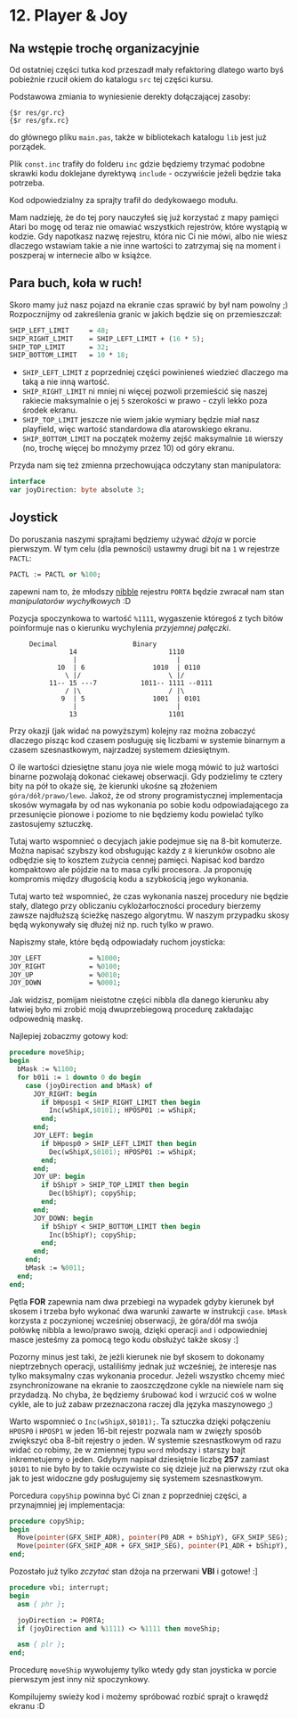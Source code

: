 # 12. Player & Joy

## Na wstępie trochę organizacyjnie

Od ostatniej części tutka kod przeszadł mały refaktoring dlatego warto byś pobieżnie rzucił okiem do katalogu `src` tej części kursu.

Podstawowa zmiania to wyniesienie derekty dołączającej zasoby:

```
{$r res/gr.rc}
{$r res/gfx.rc}
```

do głównego pliku `main.pas`, także w bibliotekach katalogu `lib` jest już porządek.

Plik `const.inc` trafiły do folderu `inc` gdzie będziemy trzymać podobne skrawki kodu doklejane dyrektywą `include` - oczywiście jeżeli będzie taka potrzeba.

Kod odpowiedzialny za sprajty trafił do dedykowaego modułu.

Mam nadzieję, że do tej pory nauczyłeś się już korzystać z mapy pamięci Atari bo mogę od teraz nie omawiać wszystkich rejestrów, które wystąpią w kodzie. Gdy napotkasz nazwę rejestru, która nic Ci nie mówi, albo nie wiesz dlaczego wstawiam takie a nie inne wartości to zatrzymaj się na moment i poszperaj w internecie albo w książce.

## Para buch, koła w ruch!

Skoro mamy już nasz pojazd na ekranie czas sprawić by był nam powolny ;) Rozpocznijmy od zakreślenia granic w jakich będzie się on przemieszczał:

```pascal
SHIP_LEFT_LIMIT     = 48;
SHIP_RIGHT_LIMIT    = SHIP_LEFT_LIMIT + (16 * 5);
SHIP_TOP_LIMIT      = 32;
SHIP_BOTTOM_LIMIT   = 10 * 18;
```

* `SHIP_LEFT_LIMIT` z poprzedniej części powinieneś wiedzieć dlaczego  ma taką a nie inną wartość.
* `SHIP_RIGHT_LIMIT` ni mniej ni więcej pozwoli przemieścić się naszej rakiecie maksymalnie o jej `5` szerokości w prawo - czyli lekko poza środek ekranu.
* `SHIP_TOP_LIMIT` jeszcze nie wiem jakie wymiary będzie miał nasz playfield, więc wartość standardowa dla atarowskiego ekranu.
* `SHIP_BOTTOM_LIMIT` na początek możemy zejść maksymalnie `18` wierszy (no, trochę więcej bo mnożymy przez 10) od góry ekranu.

Przyda nam się też zmienna przechowująca odczytany stan manipulatora:

```pascal
interface
var joyDirection: byte absolute 3;
```

## Joystick

Do poruszania naszymi sprajtami będziemy używać *dżoja* w porcie pierwszym. W tym celu (dla pewności) ustawmy drugi bit na `1` w rejestrze `PACTL`:

```pascal
PACTL := PACTL or %100;
```

zapewni nam to, że młodszy [nibble](https://pl.wikipedia.org/wiki/P%C3%B3%C5%82bajt) rejestru `PORTA` będzie zwracał nam stan *manipulatorów wychyłkowych* :D

Pozycja spoczynkowa to wartość `%1111`, wygaszenie któregoś z tych bitów poinformuje nas o kierunku wychylenia *przyjemnej pałęczki*.

```
     Decimal                   Binary
               14                       1110
                |                         |
            10  | 6                 1010  | 0110
              \ |/                      \ |/
          11-- 15 ---7           1011-- 1111 --0111
              / |\                      / |\
             9  | 5                 1001  | 0101
                |                         |
               13                       1101
```

Przy okazji (jak widać na powyższym) kolejny raz można zobaczyć dlaczego pisząc kod czasem posługuję się liczbami w systemie binarnym a czasem szesnastkowym, najrzadzej systemem dziesiętnym.

O ile wartości dziesiętne stanu joya nie wiele mogą mówić to już wartości binarne pozwolają dokonać ciekawej obserwacji. Gdy podzielimy te cztery bity na pół to okaże się, że kierunki ukośne są złożeniem `góra/dół/prawo/lewo`. Jakoż, że od strony programistycznej implementacja skosów wymagała by od nas wykonania po sobie kodu odpowiadającego za przesunięcie pionowe i poziome to nie będziemy kodu powielać tylko zastosujemy sztuczkę.

Tutaj warto wspomnieć o decyjach jakie podejmue się na 8-bit komuterze. Można napisać szybszy kod obsługując każdy z `8` kierunków osobno ale odbędzie się to kosztem zużycia cennej pamięci. Napisać kod bardzo kompaktowo ale pójdzie na to masa cylki procesora. Ja proponuję kompromis między długością kodu a szybkością jego wykonania.

Tutaj warto też wspomnieć, że czas wykonania naszej procedury nie będzie stały, dlatego przy obliczaniu cyklożarłoczności procedury bierzemy zawsze najdłuższą ścieżkę naszego algorytmu. W naszym przypadku skosy będą wykonywały się dłużej niż np. ruch tylko w prawo.

Napiszmy stałe, które będą odpowiadały ruchom joysticka:

```pascal
JOY_LEFT            = %1000;
JOY_RIGHT           = %0100;
JOY_UP              = %0010;
JOY_DOWN            = %0001;
```

Jak widzisz, pomijam nieistotne części nibbla dla danego kierunku aby łatwiej było mi zrobić moją dwuprzebiegową procedurę zakładając odpowednią maskę.

Najlepiej zobaczmy gotowy kod:

```pascal
procedure moveShip;
begin
  bMask := %1100;
  for b01i := 1 downto 0 do begin
    case (joyDirection and bMask) of
      JOY_RIGHT: begin
        if bHposp1 < SHIP_RIGHT_LIMIT then begin
          Inc(wShipX,$0101); HPOSP01 := wShipX;
        end;
      end;
      JOY_LEFT: begin
        if bHposp0 > SHIP_LEFT_LIMIT then begin
          Dec(wShipX,$0101); HPOSP01 := wShipX;
        end;
      end;
      JOY_UP: begin
        if bShipY > SHIP_TOP_LIMIT then begin
          Dec(bShipY); copyShip;
        end;
      end;
      JOY_DOWN: begin
        if bShipY < SHIP_BOTTOM_LIMIT then begin
          Inc(bShipY); copyShip;
        end;
      end;
    end;
    bMask := %0011;
  end;
end;
```

Pętla **FOR** zapewnia nam dwa przebiegi na wypadek gdyby kierunek był skosem i trzeba było wykonać dwa warunki zawarte w instrukcji `case`. `bMask` korzysta z poczynionej wcześniej obserwacji, że góra/dół ma swója połówkę nibbla a lewo/prawo swoją, dzięki operacji `and` i odpowiedniej masce jesteśmy za pomocą tego kodu obsłużyć także skosy :]

Pozorny minus jest taki, że jeżli kierunek nie był skosem to dokonamy nieptrzebnych operacji, ustaliliśmy jednak już wcześniej, że interesje nas tylko maksymalny czas wykonania procedur. Jeżeli wszystko chcemy mieć zsynchronizowane na ekranie to zaoszczędzone cykle na niewiele nam się przydadzą. No chyba, że będziemy śrubować kod i wrzucić coś w wolne cykle, ale to już zabaw przeznaczona raczej dla języka maszynowego ;)

Warto wspomnieć o `Inc(wShipX,$0101);`. Ta sztuczka dzięki połączeniu `HPOSP0` i `HPOSP1` w jeden 16-bit rejestr pozwala nam w zwięzły sposób zwiększyć oba 8-bit rejestry o jeden. W systemie szesnastkowym od razu widać co robimy, że w zmiennej typu `word` młodszy i starszy bajt inkremetujemy o jeden. Gdybym napisał dziesiętnie liczbę **257** zamiast `$0101` to nie było by to takie oczywiste co się dzieje już na pierwszy rzut oka jak to jest widoczne gdy posługujemy się systemem szesnastkowym.

Porcedura `copyShip` powinna być Ci znan z poprzedniej części, a przynajmniej jej implementacja:

```pascal
procedure copyShip;
begin
  Move(pointer(GFX_SHIP_ADR), pointer(P0_ADR + bShipY), GFX_SHIP_SEG);
  Move(pointer(GFX_SHIP_ADR + GFX_SHIP_SEG), pointer(P1_ADR + bShipY), GFX_SHIP_SEG);
end;
```

Pozostało już tylko *zczytać* stan dżoja na przerwani **VBI** i gotowe! :]

```pascal
procedure vbi; interrupt;
begin
  asm { phr };

  joyDirection := PORTA;
  if (joyDirection and %1111) <> %1111 then moveShip;

  asm { plr };
end;
```

Procedurę `moveShip` wywołujemy tylko wtedy gdy stan joysticka w porcie pierwszym jest inny niż spoczynkowy.

Kompilujemy swieży kod i możemy spróbować rozbić sprajt o krawędź ekranu :D
